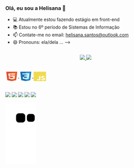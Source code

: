 ### Olá, eu sou a Helisana 👋

- 💻 Atualmente estou fazendo estágio em front-end 
- 📚 Estou no 6º período de Sistemas de Informação 
- 📫 Contate-me no email: helisana.santos@outlook.com
- 😄 Pronouns: ela/dela ...
-->
<br>
<div align="center">
  <a href="https://github.com/helisana">
  <img height="180em" src="https://github-readme-stats.vercel.app/api?username=helisana&show_icons=true&theme=midnight-purple&include_all_commits=true&count_private=true"/>
  <img height="180em" src="https://github-readme-stats.vercel.app/api/top-langs/?username=helisana&layout=compact&langs_count=7&theme=midnight-purple"/>
</div>
<br>
<div style="display: inline_block"><br>
  <img align="center" height="30" width="40" src="https://raw.githubusercontent.com/devicons/devicon/master/icons/html5/html5-original.svg">
  <img align="center" height="30" width="40" src="https://raw.githubusercontent.com/devicons/devicon/master/icons/css3/css3-original.svg">
  <img align="center" height="30" width="40" src="https://raw.githubusercontent.com/devicons/devicon/master/icons/javascript/javascript-plain.svg">
</div> 
  <br><br>
<div> 
  <a href="https://www.facebook.com/helisana.santos.1" target="_blank"><img src="https://img.shields.io/badge/Facebook-1877F2?style=for-the-badge&logo=facebook&logoColor=white" target="_blank"></a>
  <a href="https://www.instagram.com/heli_lana/" target="_blank"><img src="https://img.shields.io/badge/-Instagram-%23E4405F?style=for-the-badge&logo=instagram&logoColor=white" target="_blank"></a>
  <a href="https://twitter.com/heli_lana" target="_blank"><img src="https://img.shields.io/badge/Twitter-1DA1F2?style=for-the-badge&logo=twitter&logoColor=white" target="_blank"></a>
  <a href="https://www.linkedin.com/in/helisana-santos-0bb579186/" target="_blank"><img src="https://img.shields.io/badge/-LinkedIn-%230077B5?style=for-the-badge&logo=linkedin&logoColor=white" target="_blank"></a> 
  <a href="https://join.skype.com/invite/tdEgyugUwfJJ" target="_blank"><img src="https://img.shields.io/badge/Skype-blue?style=for-the-badge&logo=skype&logoColor=white" target="_blank"></a> 
 
  ![Snake animation](https://github.com/rafaballerini/rafaballerini/blob/output/github-contribution-grid-snake.svg)
 
</div>
  

